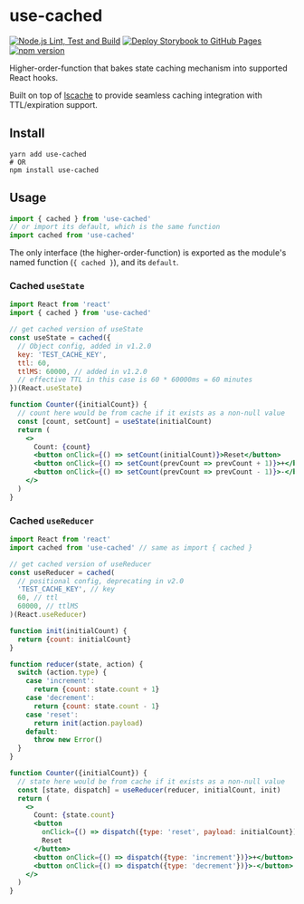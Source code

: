 # use-cached

[![Node.js Lint, Test and Build](https://github.com/woozyking/use-cached/workflows/Node.js%20Lint,%20Test%20and%20Build/badge.svg)](https://github.com/woozyking/use-cached/actions?query=workflow%3A%22Node.js+Lint%2C+Test+and+Build%22)
[![Deploy Storybook to GitHub Pages](https://github.com/woozyking/use-cached/workflows/Deploy%20Storybook%20to%20GitHub%20Pages/badge.svg)]((https://woozyking.github.io/use-cached))
[![npm version](https://badge.fury.io/js/use-cached.svg)](https://www.npmjs.com/package/use-cached)

Higher-order-function that bakes state caching mechanism into supported React hooks.

Built on top of [lscache](https://github.com/pamelafox/lscache) to provide seamless caching integration with TTL/expiration support.

## Install

```shell
yarn add use-cached
# OR
npm install use-cached
```

## Usage

```js
import { cached } from 'use-cached'
// or import its default, which is the same function
import cached from 'use-cached'
```

The only interface (the higher-order-function) is exported as the module's named function (`{ cached }`), and its `default`.

### Cached `useState`

```jsx
import React from 'react'
import { cached } from 'use-cached'

// get cached version of useState
const useState = cached({
  // Object config, added in v1.2.0
  key: 'TEST_CACHE_KEY',
  ttl: 60,
  ttlMS: 60000, // added in v1.2.0
  // effective TTL in this case is 60 * 60000ms = 60 minutes
})(React.useState)

function Counter({initialCount}) {
  // count here would be from cache if it exists as a non-null value
  const [count, setCount] = useState(initialCount)
  return (
    <>
      Count: {count}
      <button onClick={() => setCount(initialCount)}>Reset</button>
      <button onClick={() => setCount(prevCount => prevCount + 1)}>+</button>
      <button onClick={() => setCount(prevCount => prevCount - 1)}>-</button>
    </>
  )
}
```

### Cached `useReducer`

```jsx
import React from 'react'
import cached from 'use-cached' // same as import { cached }

// get cached version of useReducer
const useReducer = cached(
  // positional config, deprecating in v2.0
  'TEST_CACHE_KEY', // key
  60, // ttl
  60000, // ttlMS
)(React.useReducer)

function init(initialCount) {
  return {count: initialCount}
}

function reducer(state, action) {
  switch (action.type) {
    case 'increment':
      return {count: state.count + 1}
    case 'decrement':
      return {count: state.count - 1}
    case 'reset':
      return init(action.payload)
    default:
      throw new Error()
  }
}

function Counter({initialCount}) {
  // state here would be from cache if it exists as a non-null value
  const [state, dispatch] = useReducer(reducer, initialCount, init)
  return (
    <>
      Count: {state.count}
      <button
        onClick={() => dispatch({type: 'reset', payload: initialCount})}>
        Reset
      </button>
      <button onClick={() => dispatch({type: 'increment'})}>+</button>
      <button onClick={() => dispatch({type: 'decrement'})}>-</button>
    </>
  )
}
```
